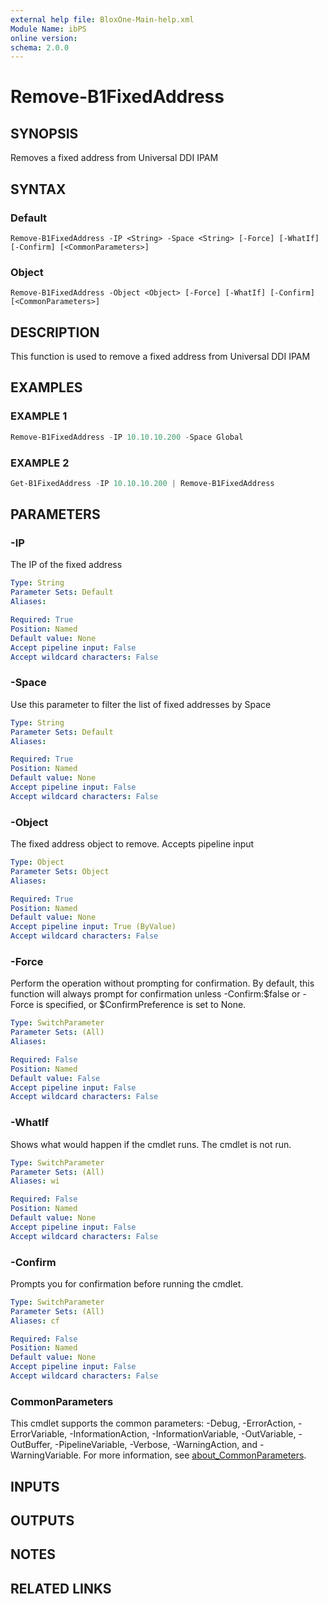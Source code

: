 ```yaml
---
external help file: BloxOne-Main-help.xml
Module Name: ibPS
online version:
schema: 2.0.0
---
```


# Remove-B1FixedAddress

## SYNOPSIS
Removes a fixed address from Universal DDI IPAM

## SYNTAX

### Default
```
Remove-B1FixedAddress -IP <String> -Space <String> [-Force] [-WhatIf] [-Confirm] [<CommonParameters>]
```

### Object
```
Remove-B1FixedAddress -Object <Object> [-Force] [-WhatIf] [-Confirm] [<CommonParameters>]
```

## DESCRIPTION
This function is used to remove a fixed address from Universal DDI IPAM

## EXAMPLES

### EXAMPLE 1
```powershell
Remove-B1FixedAddress -IP 10.10.10.200 -Space Global
```

### EXAMPLE 2
```powershell
Get-B1FixedAddress -IP 10.10.10.200 | Remove-B1FixedAddress
```

## PARAMETERS

### -IP
The IP of the fixed address

```yaml
Type: String
Parameter Sets: Default
Aliases:

Required: True
Position: Named
Default value: None
Accept pipeline input: False
Accept wildcard characters: False
```

### -Space
Use this parameter to filter the list of fixed addresses by Space

```yaml
Type: String
Parameter Sets: Default
Aliases:

Required: True
Position: Named
Default value: None
Accept pipeline input: False
Accept wildcard characters: False
```

### -Object
The fixed address object to remove.
Accepts pipeline input

```yaml
Type: Object
Parameter Sets: Object
Aliases:

Required: True
Position: Named
Default value: None
Accept pipeline input: True (ByValue)
Accept wildcard characters: False
```

### -Force
Perform the operation without prompting for confirmation.
By default, this function will always prompt for confirmation unless -Confirm:$false or -Force is specified, or $ConfirmPreference is set to None.

```yaml
Type: SwitchParameter
Parameter Sets: (All)
Aliases:

Required: False
Position: Named
Default value: False
Accept pipeline input: False
Accept wildcard characters: False
```

### -WhatIf
Shows what would happen if the cmdlet runs.
The cmdlet is not run.

```yaml
Type: SwitchParameter
Parameter Sets: (All)
Aliases: wi

Required: False
Position: Named
Default value: None
Accept pipeline input: False
Accept wildcard characters: False
```

### -Confirm
Prompts you for confirmation before running the cmdlet.

```yaml
Type: SwitchParameter
Parameter Sets: (All)
Aliases: cf

Required: False
Position: Named
Default value: None
Accept pipeline input: False
Accept wildcard characters: False
```

### CommonParameters
This cmdlet supports the common parameters: -Debug, -ErrorAction, -ErrorVariable, -InformationAction, -InformationVariable, -OutVariable, -OutBuffer, -PipelineVariable, -Verbose, -WarningAction, and -WarningVariable. For more information, see [about_CommonParameters](http://go.microsoft.com/fwlink/?LinkID=113216).

## INPUTS

## OUTPUTS

## NOTES

## RELATED LINKS
